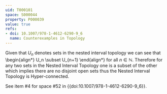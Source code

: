 ```yaml
---
uid: T000101
space: S000044
property: P000039
value: true
refs:
- doi: 10.1007/978-1-4612-6290-9_6
  name: Counterexamples in Topology
---
```


Given that $U_n$ denotes sets in the nested interval topology we can see that
\begin{align*}
U_n \subset U_{n+1}
\end{align*}
for all $n \in \mathbb{N}$. Therefore for any two sets in the Nested Interval Topology one is a subset of the other which implies there are no disjoint open sets thus the Nested Interval Topology is Hyper-connected.

See item #4 for space #52 in {{doi:10.1007/978-1-4612-6290-9_6}}.

